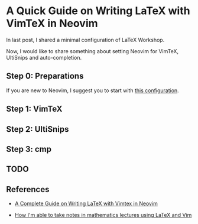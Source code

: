 # A Quick Guide on Writing LaTeX with VimTeX in Neovim


In last post, I shared a minimal configuration of LaTeX Workshop.

<!--more-->

Now, I would like to share something about setting Neovim for VimTeX, UltiSnips and auto-completion.

## Step 0: Preparations

If you are new to Neovim, I suggest you to start with [this configuration](nhttps://github.com/nvim-lua/kickstart.nvim.git).

## Step 1: VimTeX

## Step 2: UltiSnips

## Step 3: cmp

## TODO

## References

- [A Complete Guide on Writing LaTeX with Vimtex in Neovim](https://jdhao.github.io/2019/03/26/nvim_latex_write_preview/)

- [How I'm able to take notes in mathematics lectures using LaTeX and Vim](https://castel.dev/post/lecture-notes-1/)

